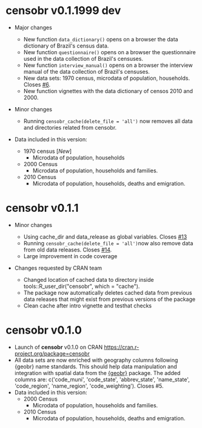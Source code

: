 # censobr v0.1.1999 dev

* Major changes
  * New function `data_dictionary()` opens on a browser the data dictionary of Brazil's census data.
  * New function `questionnaire()` opens on a browser the questionnaire used in the data collection of Brazil's censuses.
  * New function `interview_manual()` opens on a browser the interview manual of the data collection of Brazil's censuses.
  * New data sets: 1970 census, microdata of population, households. Closes [#6](https://github.com/ipeaGIT/censobr/issues/6).
  * New function vignettes with the data dictionary of censos 2010 and 2000.

* Minor changes
  * Running `censobr_cache(delete_file = 'all')` now removes all data and directories related from censobr.
  
  

* Data included in this version:
  * 1970 census [*New*]
    * Microdata of population, households 
  * 2000 Census
    * Microdata of population, households and families.
  * 2010 Census
    * Microdata of population, households, deaths and emigration.


# censobr v0.1.1

* Minor changes
  * Using cache_dir and data_release as global variables. Closes [#13](https://github.com/ipeaGIT/censobr/issues/13)
  * Running `censobr_cache(delete_file = 'all')`now also remove data from old data releases. Closes [#14](https://github.com/ipeaGIT/censobr/issues/14).
  * Large improvement in code coverage 

* Changes requested by CRAN team
  * Changed location of cached data to directory inside tools::R_user_dir("censobr", which = "cache"). 
  * The package now automatically deletes cached data from previous data releases that might exist from previous versions of the package
  * Clean cache after intro vignette and testhat checks

# censobr v0.1.0

* Launch of **censobr** v0.1.0 on CRAN https://cran.r-project.org/package=censobr
* All data sets are now enriched with geography columns following {geobr} name standards. This should help data manipulation and integration with spatial data from the [{geobr}](https://github.com/ipeaGIT/geobr) package. The added columns are: c('code_muni', 'code_state', 'abbrev_state', 'name_state', 'code_region', 'name_region', 'code_weighting'). Closes #5.
* Data included in this version:
  * 2000 Census
    * Microdata of population, households and families.
  * 2010 Census
    * Microdata of population, households, deaths and emigration.
